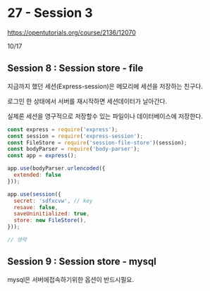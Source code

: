 # 27 - Session 3

<https://opentutorials.org/course/2136/12070>

10/17

## Session 8 : Session store - file

지금까지 했던 세션(Express-session)은 메모리에 세션을 저장하는 친구다.

로그인 한 상태에서 서버를 재시작하면 세션데이터가 날아간다.

실제론 세션을 영구적으로 저장할수 있는 파일이나 데이터베이스에 저장한다.

```js
const express = require('express');
const session = require('express-session');
const FileStore = require('session-file-store')(session);
const bodyParser = require('body-parser');
const app = express();

app.use(bodyParser.urlencoded({
  extended: false
}));

app.use(session({
  secret: 'sdfxcvw', // key
  resave: false,
  saveUninitialized: true,
  store: new FileStore(),
}));

// 생략
```

## Session 9 : Session store - mysql

mysql은 서버에접속하기위한 옵션이 반드시필요.